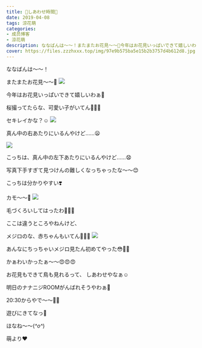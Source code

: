 ```yaml
---
title: 🌸しあわせ時間🐥
date: 2019-04-08
tags: 涼花萌
categories: 
- 成员博客
- 涼花萌
description: ななばんは〜〜！またまたお花見〜〜🌸今年はお花見いっぱいできて嬉しいわぁ🥰桜撮ってたらな、可愛い子がいてん🐥💓💓セキレイかな？☺️...
cover: https://files.zzzhxxx.top/img/97e9b575ba5e15b2b3757d4b612d8.jpg 
---
```







ななばんは〜〜！





またまたお花見〜〜🌸
![](https://files.zzzhxxx.top/img/97e9b575ba5e15b2b3757d4b612d8.jpg)







今年はお花見いっぱいできて嬉しいわぁ🥰





桜撮ってたらな、可愛い子がいてん🐥💓💓







セキレイかな？☺️
![](https://files.zzzhxxx.top/img/97e9b575ba5e15b2b3757d4b612d8-01.jpg)




真ん中の右あたりにいるんやけど……😦








![](https://files.zzzhxxx.top/img/97e9b575ba5e15b2b3757d4b612d8-02.jpg)








こっちは、真ん中の左下あたりにいるんやけど……😧









写真下手すぎて見つけんの難しくなっちゃったな〜〜😊











こっちは分かりやすい❣️


カモ〜〜🦆
![](https://files.zzzhxxx.top/img/97e9b575ba5e15b2b3757d4b612d8-03.jpg)





毛づくろいしてはったわ🦆💓💓











ここは違うところやねんけど、



メジロのな、赤ちゃんもいてん💓💓💓
![](https://files.zzzhxxx.top/img/97e9b575ba5e15b2b3757d4b612d8-04.jpg)






あんなにちっちゃいメジロ見たん初めてやった😳💓💓






かぁわいかったぁ〜〜😍😍😍






お花見もできて鳥も見れるって、
しあわせやなぁ☺️











明日のナナニジROOMがんばれそうやわぁ🐥


20:30からやで〜〜💓💓



遊びにきてなっ🤗







ほなね〜〜(*^o^*)



萌より❤︎


